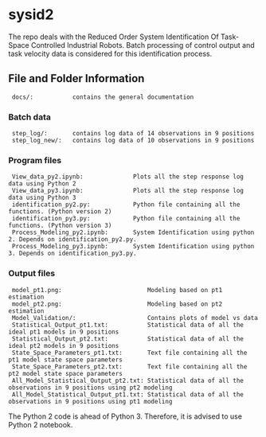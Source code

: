# sysid2
The repo deals with the Reduced Order System Identification Of Task-Space Controlled Industrial Robots. Batch processing of control output and task velocity data is considered for this identification process.

## File  and Folder Information

     docs/:           contains the general documentation
### Batch data
     step_log/:       contains log data of 14 observations in 9 positions
     step_log_new/:   contains log data of 10 observations in 9 positions
### Program files
     View_data_py2.ipynb:              Plots all the step response log data using Python 2
     View_data_py3.ipynb:              Plots all the step response log data using Python 3 
     identification_py2.py:            Python file containing all the functions. (Python version 2)
     identification_py3.py:            Python file containing all the functions. (Python version 3) 
     Process_Modeling_py2.ipynb:       System Identification using python 2. Depends on identification_py2.py.
     Process_Modeling_py3.ipynb:       System Identification using python 3. Depends on identification_py3.py.
### Output files
     model_pt1.png:                        Modeling based on pt1 estimation
     model_pt2.png:                        Modeling based on pt2 estimation
     Model_Validation/:                    Contains plots of model vs data
     Statistical_Output_pt1.txt:           Statistical data of all the ideal pt1 models in 9 positions         
     Statistical_Output_pt2.txt:           Statistical data of all the ideal pt2 models in 9 positions         
     State_Space_Parameters_pt1.txt:       Text file containing all the pt1 model state space parameters
     State_Space_Parameters_pt2.txt:       Text file containing all the pt2 model state space parameters
     All_Model_Statistical_Output_pt2.txt: Statistical data of all the observations in 9 positions using pt2 modeling
     All_Model_Statistical_Output_pt1.txt: Statistical data of all the observations in 9 positions using pt1 modeling
 

The Python 2 code is ahead of Python 3. Therefore, it is advised to use Python 2 notebook.

